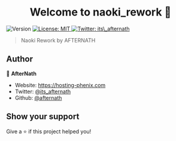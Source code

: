 <h1 align="center">Welcome to naoki_rework 👋</h1>
<p>
  <img alt="Version" src="https://img.shields.io/badge/version-0..2-blue.svg?cacheSeconds=2592000" />
  <a href="#" target="_blank">
    <img alt="License: MIT" src="https://img.shields.io/badge/License-MIT-yellow.svg" />
  </a>
  <a href="https://twitter.com/its\_afternath" target="_blank">
    <img alt="Twitter: its\_afternath" src="https://img.shields.io/twitter/follow/its_afternath.svg?style=social" />
  </a>
</p>

> Naoki Rework by AFTERNATH


## Author

👤 **AfterNath**

* Website: https://hosting-phenix.com
* Twitter: [@its\_afternath](https://twitter.com/its\_afternath)
* Github: [@afternath](https://github.com/afternath)

## Show your support

Give a ⭐️ if this project helped you!
